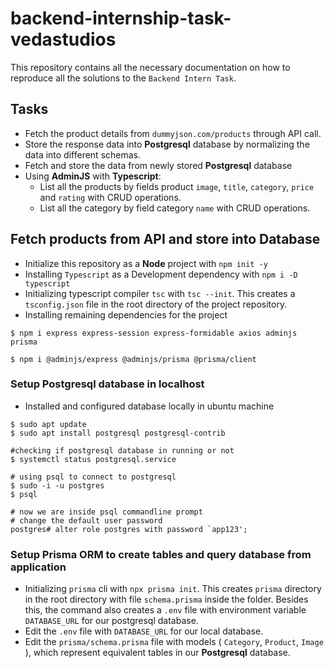 # backend-internship-task-vedastudios

This repository contains all the necessary documentation on how to reproduce all the solutions to the `Backend Intern Task`.

## Tasks
- Fetch the product details from `dummyjson.com/products` through API call.
- Store the response data into **Postgresql** database by normalizing the data into different schemas.
- Fetch and store the data from newly stored **Postgresql** database
- Using **AdminJS** with **Typescript**:
  - List all the products by fields product `image`, `title`, `category`, `price` and `rating` with CRUD operations.
  - List all the category by field category `name` with CRUD operations.


## Fetch products from API and store into Database

- Initialize this repository as a **Node** project with `npm init -y`
- Installing `Typescript` as a Development dependency with `npm i -D typescript`
- Initializing typescript compiler `tsc` with `tsc --init`. This creates a `tsconfig.json` file in the root directory of the project repository.
- Installing remaining dependencies for the project

```
$ npm i express express-session express-formidable axios adminjs prisma

$ npm i @adminjs/express @adminjs/prisma @prisma/client
```

### Setup Postgresql database in localhost
- Installed and configured database locally in ubuntu machine
```
$ sudo apt update
$ sudo apt install postgresql postgresql-contrib

#checking if postgresql database in running or not
$ systemctl status postgresql.service

# using psql to connect to postgresql
$ sudo -i -u postgres
$ psql

# now we are inside psql commandline prompt
# change the default user password
postgres# alter role postgres with password `app123';
```

### Setup Prisma ORM to create tables and query database from application
- Initializing `prisma` cli with `npx prisma init`. This creates `prisma` directory in the root directory with file `schema.prisma` inside the folder. Besides this, the command also creates a `.env` file with environment variable `DATABASE_URL` for our postgresql database.
- Edit the `.env` file with `DATABASE_URL` for our local database.
- Edit the `prisma/schema.prisma` file with models ( `Category`, `Product`, `Image` ), which represent equivalent tables in our **Postgresql** database.